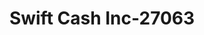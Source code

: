 ---
f_zip-code: 42633
f_state-code: KY
title: Swift Cash Inc-27063
f_phone: 606-343-0293
f_city-only: Monticello
f_address: 101 Highway 1275 N Monticello
f_location-unique-id: '27063'
slug: swift-cash-inc-27063
updated-on: '2024-05-30T13:46:58.046Z'
created-on: '2024-05-30T13:36:59.803Z'
published-on: '2024-05-30T13:54:32.469Z'
f_city-state: cms/city/monticello-ky.md
f_company: cms/company/swift-cash-inc.md
f_state: cms/state/kentucky.md
layout: '[payday-loan].html'
tags: payday-loan
---